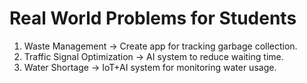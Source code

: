# Real World Problems for Students
1. Waste Management -> Create app for tracking garbage collection.
2. Traffic Signal Optimization -> AI system to reduce waiting time.
3. Water Shortage -> IoT+AI system for monitoring water usage.

<!-- Adding content for first time -->
